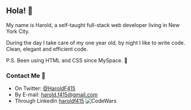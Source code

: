 ## Hola! 👋

My name is Harold, a self-taught full-stack web developer living in New York City.

During the day I take care of my one year old, by night I like to write code. Clean, elegant and efficient code.


P.S. Been using HTML and CSS since MySpace. 🤣
### Contact Me 📇
- On Twitter: [@HaroldF415](https://twitter.com/haroldf415)
- By E-mail: [harold.f415@gmail.com](mailto:harold.f415@gmail.com)
- Through LinkedIn [haroldf415](https://www.linkedin.com/in/haroldf415/)
![CodeWars](https://www.codewars.com/users/HaroldF415/badges/micro)
